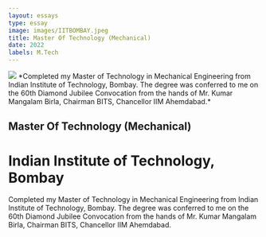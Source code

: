 ```yaml
---
layout: essays  
type: essay
image: images/IITBOMBAY.jpeg
title: Master Of Technology (Mechanical)  
date: 2022
labels: M.Tech
---
```


<img class="ui image" src="{{ site.baseurl }}/images/IITBOMBAY.jpeg ">
*Completed my Master of Technology in Mechanical Engineering from Indian Institute of Technology, Bombay. The degree was conferred to me on the 60th Diamond Jubilee Convocation from the hands of Mr. Kumar Mangalam Birla, Chairman BITS, Chancellor IIM Ahemdabad.*

## Master Of Technology (Mechanical) 
# Indian Institute of Technology, Bombay
Completed my Master of Technology in Mechanical Engineering from Indian Institute of Technology, Bombay. The degree was conferred to me on the 60th Diamond Jubilee Convocation from the hands of Mr. Kumar Mangalam Birla, Chairman BITS, Chancellor IIM Ahemdabad.
